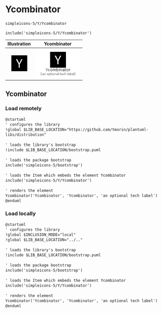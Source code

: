 # Ycombinator


```text
simpleicons-5/Y/Ycombinator
```

```text
include('simpleicons-5/Y/Ycombinator')
```



| Illustration | Ycombinator |
| :---: | :---: |
| ![illustration for Illustration](../../simpleicons-5/Y/Ycombinator.png) | ![illustration for Ycombinator](../../simpleicons-5/Y/Ycombinator.Local.png) |




## Ycombinator

### Load remotely
```plantuml
@startuml
' configures the library
!global $LIB_BASE_LOCATION="https://github.com/tmorin/plantuml-libs/distribution"

' loads the library's bootstrap
!include $LIB_BASE_LOCATION/bootstrap.puml

' loads the package bootstrap
include('simpleicons-5/bootstrap')

' loads the Item which embeds the element Ycombinator
include('simpleicons-5/Y/Ycombinator')

' renders the element
Ycombinator('Ycombinator', 'Ycombinator', 'an optional tech label')
@enduml
```

### Load locally
```plantuml
@startuml
' configures the library
!global $INCLUSION_MODE="local"
!global $LIB_BASE_LOCATION="../.."

' loads the library's bootstrap
!include $LIB_BASE_LOCATION/bootstrap.puml

' loads the package bootstrap
include('simpleicons-5/bootstrap')

' loads the Item which embeds the element Ycombinator
include('simpleicons-5/Y/Ycombinator')

' renders the element
Ycombinator('Ycombinator', 'Ycombinator', 'an optional tech label')
@enduml
```

